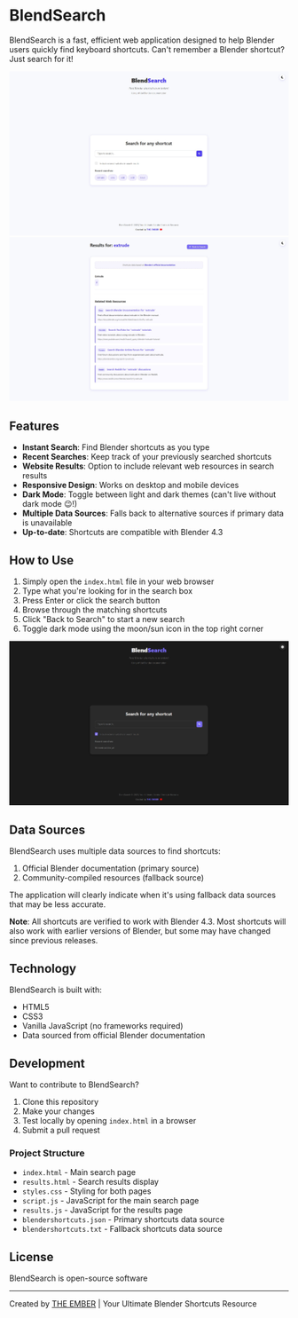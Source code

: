 # BlendSearch

BlendSearch is a fast, efficient web application designed to help Blender users quickly find keyboard shortcuts. Can't remember a Blender shortcut? Just search for it!

![BlendSearch Screenshot](Screenshots/mainpage.jpg)
![BlendSearch Screenshot](Screenshots/searchpage.jpg)


## Features

- **Instant Search**: Find Blender shortcuts as you type
- **Recent Searches**: Keep track of your previously searched shortcuts
- **Website Results**: Option to include relevant web resources in search results
- **Responsive Design**: Works on desktop and mobile devices
- **Dark Mode**: Toggle between light and dark themes (can't live without dark mode 😉!)
- **Multiple Data Sources**: Falls back to alternative sources if primary data is unavailable
- **Up-to-date**: Shortcuts are compatible with Blender 4.3

## How to Use

1. Simply open the `index.html` file in your web browser
2. Type what you're looking for in the search box 
3. Press Enter or click the search button
4. Browse through the matching shortcuts
5. Click "Back to Search" to start a new search
6. Toggle dark mode using the moon/sun icon in the top right corner

![Dark Mode](Screenshots/dark-mode.jpg)

## Data Sources

BlendSearch uses multiple data sources to find shortcuts:
1. Official Blender documentation (primary source)
2. Community-compiled resources (fallback source)

The application will clearly indicate when it's using fallback data sources that may be less accurate.

**Note**: All shortcuts are verified to work with Blender 4.3. Most shortcuts will also work with earlier versions of Blender, but some may have changed since previous releases.

## Technology

BlendSearch is built with:

- HTML5
- CSS3
- Vanilla JavaScript (no frameworks required)
- Data sourced from official Blender documentation

## Development

Want to contribute to BlendSearch?

1. Clone this repository
2. Make your changes
3. Test locally by opening `index.html` in a browser
4. Submit a pull request

### Project Structure

- `index.html` - Main search page
- `results.html` - Search results display
- `styles.css` - Styling for both pages
- `script.js` - JavaScript for the main search page
- `results.js` - JavaScript for the results page
- `blendershortcuts.json` - Primary shortcuts data source
- `blendershortcuts.txt` - Fallback shortcuts data source

## License

BlendSearch is open-source software

---

Created by [THE EMBER](https://youtube.com/@The_Ember) | Your Ultimate Blender Shortcuts Resource
